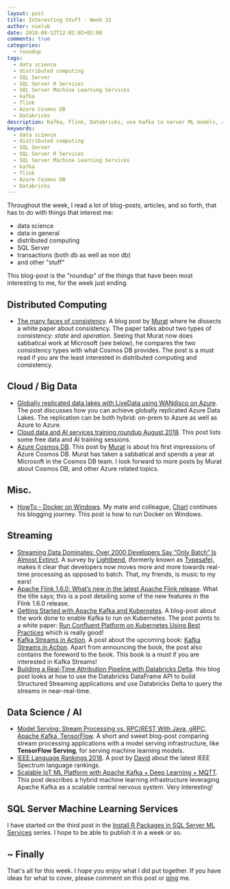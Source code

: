```yaml
---
layout: post
title: Interesting Stuff - Week 32
author: nielsb
date: 2018-08-12T12:02:02+02:00
comments: true
categories:
  - roundup
tags:
  - data science
  - distributed computing
  - SQL Server
  - SQL Server R Services
  - SQL Server Machine Learning Services
  - kafka
  - flink
  - Azure Cosmos DB
  - Databricks
description: Kafka, Flink, Databricks, use Kafka to server ML models, and other interesting topics.
keywords:
  - data science
  - distributed computing
  - SQL Server
  - SQL Server R Services
  - SQL Server Machine Learning Services
  - kafka
  - flink
  - Azure Cosmos DB
  - Databricks   
---
```


Throughout the week, I read a lot of blog-posts, articles, and so forth, that has to do with things that interest me:

* data science
* data in general
* distributed computing
* SQL Server
* transactions (both db as well as non db)
* and other "stuff"

This blog-post is the "roundup" of the things that have been most interesting to me, for the week just ending.

<!--more-->

## Distributed Computing

* [The many faces of consistency][1]. A blog post by [Murat][murba] where he dissects a white paper about consistency. The paper talks about two types of consistency: *state* and *operation*. Seeing that Murat now does sabbatical work at Microsoft (see below), he compares the two consistency types with what Cosmos DB provides. The post is a must read if you are the least interested in distributed computing and consistency.

## Cloud / Big Data

* [Globally replicated data lakes with LiveData using WANdisco on Azure][3]. The post discusses how you can achieve globally replicated Azure Data Lakes. The replication can be both hybrid: on-prem to Azure as well as Azure to Azure.
* [Cloud data and AI services training roundup August 2018][4]. This post lists some free data and AI training sessions.
* [Azure Cosmos DB][5]. This post by [Murat][murba] is about his first impressions of Azure Cosmos DB. Murat has taken a sabbatical and spends a year at Microsoft in the Cosmos DB team. I look forward to more posts by Murat about Cosmos DB, and other Azure related topics.

## Misc.

* [HowTo - Docker on Windows][6]. My mate and colleague, [Charl][charl] continues his blogging journey. This post is how to run Docker on Windows.

## Streaming

* [Streaming Data Dominates: Over 2000 Developers Say “Only Batch” Is Almost Extinct][7]. A survey by [Lightbend][8], (formerly known as [Typesafe][9]), makes it clear that developers now moves more and more towards real-time processing as opposed to batch. That, my friends, is music to my ears!
* [Apache Flink 1.6.0: What’s new in the latest Apache Flink release][10]. What the title says; this is a post detailing some of the new features in the Flink 1.6.0 release.
* [Getting Started with Apache Kafka and Kubernetes][11]. A blog-post about the work done to enable Kafka to run on Kubernetes. The post points to a white paper: [Run Confluent Platform on Kubernetes Using Best Practices][12] which is really good!
* [Kafka Streams in Action][13]. A post about the upcoming book: [Kafka Streams in Action][14]. Apart from announcing the book, the post also contains the foreword to the book. This book is a must if you are interested in Kafka Streams!
* [Building a Real-Time Attribution Pipeline with Databricks Delta][15]. this blog post looks at how to use the Databricks DataFrame API to build Structured Streaming applications and use Databricks Delta to query the streams in near-real-time.

## Data Science / AI

* [Model Serving: Stream Processing vs. RPC/REST With Java, gRPC, Apache Kafka, TensorFlow][16]. A short and sweet blog-post comparing stream processing applications with a model serving infrastructure, like **TensorFlow Serving**, for serving machine learning models.
* [IEEE Language Rankings 2018][17]. A post by [David][revod] about the latest IEEE Spectrum language rankings.
* [Scalable IoT ML Platform with Apache Kafka + Deep Learning + MQTT][18]. This post describes a hybrid machine learning infrastructure leveraging Apache Kafka as a scalable central nervous system. Very interesting!

## SQL Server Machine Learning Services

I have started on the third post in the [Install R Packages in SQL Server ML Services](/sql_server_ml_services_install_packages) series. I hope to be able to publish it in a week or so.

## ~ Finally

That's all for this week. I hope you enjoy what I did put together. If you have ideas for what to cover, please comment on this post or [ping][ma] me.

[ma]: mailto:niels.it.berglund@gmail.com
[mp]: https://blog.acolyer.org
[iq]: https://www.infoq.com/
[ew]: http://sqlonice.com/
[re]: http://blog.revolutionanalytics.com
[sqsk]: https://www.sqlskills.com
[mdaveyblog]: https://mdavey.wordpress.com/
[charlblog]: https://charlla.com/

[jovpop]: https://twitter.com/JovanPop_MSFT
[bobw]: https://twitter.com/bobwardms
[revod]: https://twitter.com/revodavid
[lonny]: https://twitter.com/sqL_handLe
[ewtw]: https://twitter.com/sqlOnIce
[buckw]: https://twitter.com/BuckWoodyMSFT
[mattw]: https://twitter.com/matthewwarren
[murba]: https://twitter.com/muratdemirbas
[daveda]: https://twitter.com/davidthecoder
[adcol]: https://twitter.com/adriancolyer
[jesrod]: https://twitter.com/jrdothoughts
[tomaz]: https://twitter.com/tomaz_tsql
[dataart]: https://twitter.com/dataartisans
[luis]: https://twitter.com/luis_de_sousa
[benstop]: https://twitter.com/benstopford
[conflu]: https://twitter.com/confluentinc
[tylert]: https://twitter.com/tyler_treat
[andrewng]: https://twitter.com/AndrewYNg
[lawr]: https://twitter.com/bytezn
[jue]: https://twitter.com/b0rk
[yan]: https://twitter.com/theburningmonk
[danny]: https://twitter.com/g9yuayon
[rmoff]: https://twitter.com/rmoff
[ryansw]: https://twitter.com/ryanswanstrom
[pabloc]: https://twitter.com/pabloc_ds
[mklep]: https://twitter.com/martinkl
[mdavey]: https://twitter.com/matt_davey
[jboner]: https://twitter.com/jboner
[joeduff]: https://twitter.com/funcOfJoe
[charl]: https://twitter.com/charllamprecht
[dbricks]: https://twitter.com/databricks

[1]: http://muratbuffalo.blogspot.com/2018/08/the-many-faces-of-consistency.html
[2]: https://www.wandisco.com/
[3]: https://azure.microsoft.com/en-us/blog/globally-replicated-data-lakes-with-livedata-using-wandisco-on-azure/
[4]: https://cloudblogs.microsoft.com/sqlserver/2018/08/09/cloud-data-and-ai-services-training-roundup-august-2018/
[5]: http://muratbuffalo.blogspot.com/2018/08/azure-cosmos-db.html
[6]: https://charlla.com/howto-docker-on-windows/
[7]: https://www.lightbend.com/blog/streaming-data-dominates-over-2000-developers-say-only-batch-is-almost-extinct
[8]: https://www.lightbend.com/
[9]: https://en.wikipedia.org/wiki/Lightbend
[10]: https://data-artisans.com/blog/apache-flink-1-6-0-whats-new-in-the-latest-apache-flink-release
[11]: https://www.confluent.io/blog/getting-started-apache-kafka-kubernetes/
[12]: https://www.confluent.io/resources/recommendations-for-deploying-apache-kafka-on-kubernetes
[13]: https://www.confluent.io/blog/kafka-streams-action
[14]: https://www.manning.com/books/kafka-streams-in-action
[15]: https://databricks.com/blog/2018/08/09/building-a-real-time-attribution-pipeline-with-databricks-delta.html
[16]: https://dzone.com/articles/model-serving-stream-processing-vs-rpc-rest-with-j
[17]: http://blog.revolutionanalytics.com/2018/08/ieee-language-rankings-2018.html
[18]: https://www.datasciencecentral.com/profiles/blogs/scalable-iot-ml-platform-with-apache-kafka-deep-learning-mqtt


